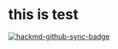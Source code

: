 # this is test

[![hackmd-github-sync-badge](https://hackmd.io/VGzZ9RNTRKepHUnSjYShBQ/badge)](https://hackmd.io/VGzZ9RNTRKepHUnSjYShBQ)

